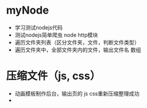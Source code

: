 # myNode

- 学习测试nodejs代码
- 测试nodejs简单爬虫 node http模块
- 遍历文件夹列表（区分文件夹，文件，判断文件类型） 
- 遍历文件夹中，全部文件夹内的文件，输出文件名 数组 


# 压缩文件（js, css）

- 动画模板制作后台，输出页的 js css重新压缩整理成功 
-  
























